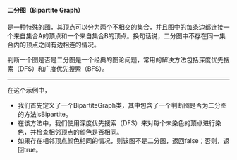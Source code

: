 #### 二分图（Bipartite Graph）
是一种特殊的图，其顶点可以分为两个不相交的集合，并且图中的每条边都连接一个来自集合A的顶点和一个来自集合B的顶点。换句话说，二分图中不存在同一集合内的顶点之间有边相连的情况。

判断一个图是否是二分图是一个经典的图论问题，常用的解决方法包括深度优先搜索（DFS）和广度优先搜索（BFS）。

---
在这个示例中，
- 我们首先定义了一个BipartiteGraph类，其中包含了一个判断图是否为二分图的方法isBipartite。
- 在该方法中，我们使用深度优先搜索（DFS）来对每个未染色的顶点进行染色，并检查相邻顶点的颜色是否相同。
- 如果存在相邻顶点颜色相同的情况，则该图不是二分图，返回false；否则，返回true。